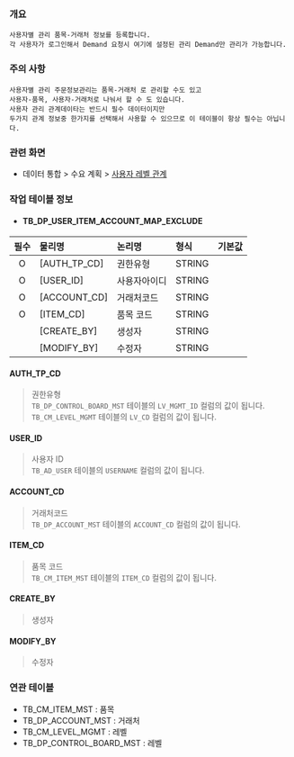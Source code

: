 ### 개요
    사용자별 관리 품목-거래처 정보를 등록합니다.
    각 사용자가 로그인해서 Demand 요청시 여기에 설정된 관리 Demand만 관리가 가능합니다. 

### 주의 사항
    사용자별 관리 주문정보관리는 품목-거래처 로 관리할 수도 있고
    사용자-품목, 사용자-거래처로 나눠서 할 수 도 있습니다.
    사용자 관리 관계데이타는 반드시 필수 데이터이지만 
    두가지 관계 정보중 한가지를 선택해서 사용할 수 있으므로 이 테이블이 항상 필수는 아닙니다.

### 관련 화면
- 데이터 통합 > 수요 계획 > [사용자 레벨 관계](#/dataintegration/demandplan/userlevelmap)

### 작업 테이블 정보

- #### TB_DP_USER_ITEM_ACCOUNT_MAP_EXCLUDE


| 필수 | 물리명                                   | 논리명    | 형식     |    기본값    | 
|:--:|:--------------------------------------|:-------|:-------|:---------:|
| O  | [AUTH_TP_CD]     | 권한유형   | STRING |           |
| O  | [USER_ID]   | 사용자아이디 | STRING |           |
| O  | [ACCOUNT_CD]| 거래처코드  | STRING |           |
| O  | [ITEM_CD]                 | 품목 코드  | STRING |           |
|    | [CREATE_BY]                 | 생성자    | STRING |           |
|    | [MODIFY_BY]                  | 수정자    | STRING |           |


#### AUTH_TP_CD
> 권한유형   
> `TB_DP_CONTROL_BOARD_MST` 테이블의 `LV_MGMT_ID` 컬럼의 값이 됩니다.   
> `TB_CM_LEVEL_MGMT` 테이블의 `LV_CD` 컬럼의 값이 됩니다.  

#### USER_ID
> 사용자 ID    
> `TB_AD_USER` 테이블의 `USERNAME` 컬럼의 값이 됩니다.

#### ACCOUNT_CD
> 거래처코드    
> `TB_DP_ACCOUNT_MST` 테이블의 `ACCOUNT_CD` 컬럼의 값이 됩니다.


#### ITEM_CD
> 품목 코드     
> `TB_CM_ITEM_MST` 테이블의 `ITEM_CD` 컬럼의 값이 됩니다.  

#### CREATE_BY
> 생성자  

#### MODIFY_BY
> 수정자  


### 연관 테이블

- TB_CM_ITEM_MST : 품목
- TB_DP_ACCOUNT_MST : 거래처
- TB_CM_LEVEL_MGMT : 레벨
- TB_DP_CONTROL_BOARD_MST : 레벨
